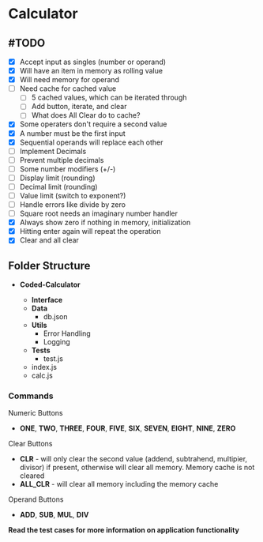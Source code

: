 # Calculator

## \#TODO

- [x] Accept input as singles (number or operand)
- [x] Will have an item in memory as rolling value
- [x] Will need memory for operand
- [ ] Need cache for cached value
  - [ ] 5 cached values, which can be iterated through
  - [ ] Add button, iterate, and clear
  - [ ] What does All Clear do to cache?
- [x] Some operaters don't require a second value
- [x] A number must be the first input
- [x] Sequential operands will replace each other
- [ ] Implement Decimals
- [ ] Prevent multiple decimals
- [ ] Some number modifiers (+/-)
- [ ] Display limit (rounding)
- [ ] Decimal limit (rounding)
- [ ] Value limit (switch to exponent?)
- [ ] Handle errors like divide by zero
- [ ] Square root needs an imaginary number handler
- [x] Always show zero if nothing in memory, initialization
- [x] Hitting enter again will repeat the operation
- [x] Clear and all clear

## Folder Structure

- **Coded-Calculator**

  - **Interface**
  - **Data**
    - db.json
  - **Utils**
    - Error Handling
    - Logging
  - **Tests**
    - test.js
  - index.js
  - calc.js

### Commands

Numeric Buttons

- **ONE**, **TWO**, **THREE**, **FOUR**, **FIVE**, **SIX**, **SEVEN**, **EIGHT**, **NINE**, **ZERO**

Clear Buttons

- **CLR** - will only clear the second value (addend, subtrahend, multipier, divisor) if present, otherwise will clear all memory. Memory cache is not cleared
- **ALL_CLR** - will clear all memory including the memory cache

Operand Buttons

- **ADD**, **SUB**, **MUL**, **DIV**

**Read the test cases for more information on application functionality**

